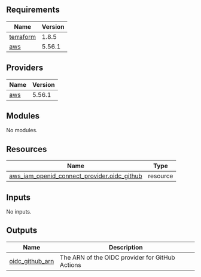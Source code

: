 ## Requirements

| Name | Version |
|------|---------|
| <a name="requirement_terraform"></a> [terraform](#requirement\_terraform) | 1.8.5 |
| <a name="requirement_aws"></a> [aws](#requirement\_aws) | 5.56.1 |
## Providers

| Name | Version |
|------|---------|
| <a name="provider_aws"></a> [aws](#provider\_aws) | 5.56.1 |
## Modules

No modules.
## Resources

| Name | Type |
|------|------|
| [aws_iam_openid_connect_provider.oidc_github](https://registry.terraform.io/providers/hashicorp/aws/5.56.1/docs/resources/iam_openid_connect_provider) | resource |
## Inputs

No inputs.
## Outputs

| Name | Description |
|------|-------------|
| <a name="output_oidc_github_arn"></a> [oidc\_github\_arn](#output\_oidc\_github\_arn) | The ARN of the OIDC provider for GitHub Actions |
